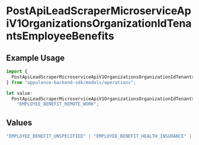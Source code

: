 # PostApiLeadScraperMicroserviceApiV1OrganizationsOrganizationIdTenantsEmployeeBenefits

## Example Usage

```typescript
import {
  PostApiLeadScraperMicroserviceApiV1OrganizationsOrganizationIdTenantsEmployeeBenefits,
} from "oppulence-backend-sdk/models/operations";

let value:
  PostApiLeadScraperMicroserviceApiV1OrganizationsOrganizationIdTenantsEmployeeBenefits =
    "EMPLOYEE_BENEFIT_REMOTE_WORK";
```

## Values

```typescript
"EMPLOYEE_BENEFIT_UNSPECIFIED" | "EMPLOYEE_BENEFIT_HEALTH_INSURANCE" | "EMPLOYEE_BENEFIT_RETIREMENT_PLAN" | "EMPLOYEE_BENEFIT_PAID_TIME_OFF" | "EMPLOYEE_BENEFIT_REMOTE_WORK"
```